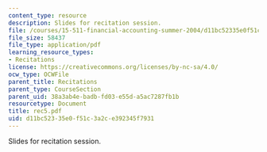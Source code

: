```yaml
---
content_type: resource
description: Slides for recitation session.
file: /courses/15-511-financial-accounting-summer-2004/d11bc52335e0f51c3a2ce392345f7931_rec5.pdf
file_size: 58437
file_type: application/pdf
learning_resource_types:
- Recitations
license: https://creativecommons.org/licenses/by-nc-sa/4.0/
ocw_type: OCWFile
parent_title: Recitations
parent_type: CourseSection
parent_uid: 38a3ab4e-badb-fd03-e55d-a5ac7287fb1b
resourcetype: Document
title: rec5.pdf
uid: d11bc523-35e0-f51c-3a2c-e392345f7931
---
```

Slides for recitation session.